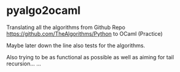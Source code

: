 # pyalgo2ocaml
Translating all the algorithms from Github Repo https://github.com/TheAlgorithms/Python to OCaml (Practice)

Maybe later down the line also tests for the algorithms.

Also trying to be as functional as possible as well as aiming for tail recursion... ...
